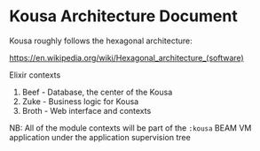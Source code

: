 # Kousa Architecture Document

Kousa roughly follows the hexagonal architecture:

https://en.wikipedia.org/wiki/Hexagonal_architecture_(software)

Elixir contexts

1. Beef - Database, the center of the Kousa
2. Zuke - Business logic for Kousa
3. Broth - Web interface and contexts

NB: All of the module contexts will be part of the `:kousa` BEAM VM
application under the application supervision tree